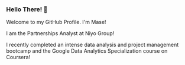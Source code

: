 ### Hello There! 👋

Welcome to my GitHub Profile. 
I'm Mase!

I am the Partnerships Analyst at Niyo Group!

I recently completed an intense data analysis and project management bootcamp and the Google Data Analytics Specialization course on Coursera!

<!--
**maseomoruyi/maseomoruyi** is a ✨ _special_ ✨ repository because its `README.md` (this file) appears on your GitHub profile.

- How to reach me: mase.omoruyi@hotmail.co.uk
- Fun fact: I switched careers from a scienfic Background into Tech
- I got into the world of tech through a Bootcamp! I went from 0 knowledge in tech to acquiring so much knowledge!
-->
